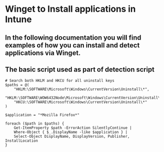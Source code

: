 # Winget to Install applications in Intune

## In the following documentation you will find examples of how you can install and detect applications via Winget. 

## The basic script used as part of detection script

```
# Search both HKLM and HKCU for all uninstall keys
$paths = @(
    "HKLM:\SOFTWARE\Microsoft\Windows\CurrentVersion\Uninstall\*",
    "HKLM:\SOFTWARE\WOW6432Node\Microsoft\Windows\CurrentVersion\Uninstall\*",
    "HKCU:\SOFTWARE\Microsoft\Windows\CurrentVersion\Uninstall\*"
)

$application = "*Mozilla Firefox*"

foreach ($path in $paths) {
    Get-ItemProperty $path -ErrorAction SilentlyContinue |
    Where-Object { $_.DisplayName -like $application } |
    Select-Object DisplayName, DisplayVersion, Publisher, InstallLocation
}
```

